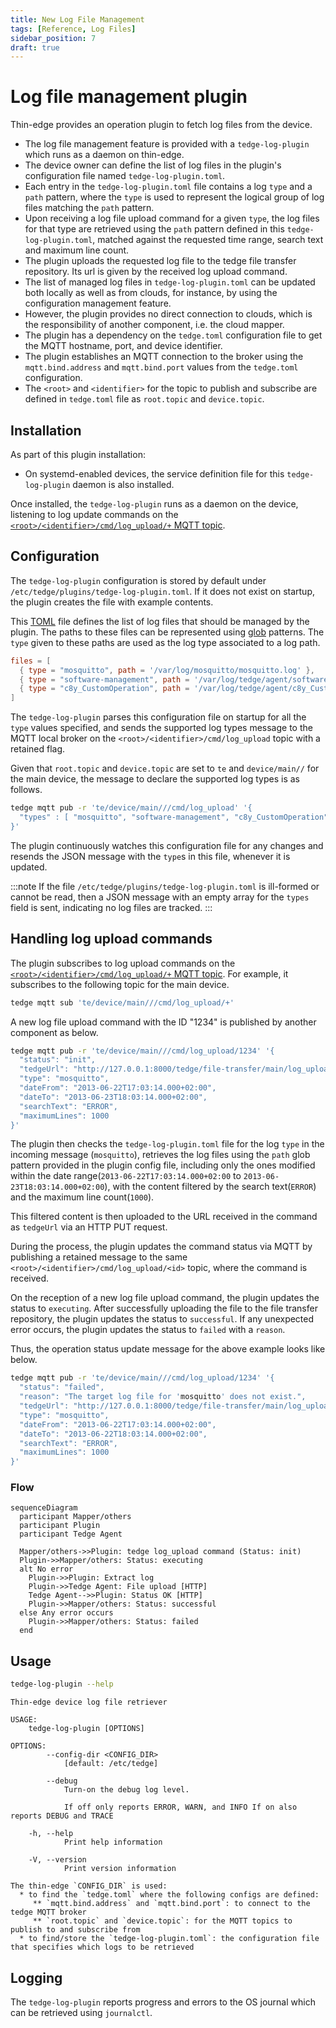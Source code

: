 ```yaml
---
title: New Log File Management
tags: [Reference, Log Files]
sidebar_position: 7
draft: true
---
```


# Log file management plugin

Thin-edge provides an operation plugin to fetch log files from the device.

* The log file management feature is provided with a `tedge-log-plugin` which runs as a daemon on thin-edge.
* The device owner can define the list of log files in the plugin's configuration file named `tedge-log-plugin.toml`.
* Each entry in the `tedge-log-plugin.toml` file contains a log `type` and a `path` pattern,
  where the `type` is used to represent the logical group of log files matching the `path` pattern.
* Upon receiving a log file upload command for a given `type`, 
  the log files for that type are retrieved using the `path` pattern defined in this `tedge-log-plugin.toml`,
  matched against the requested time range, search text and maximum line count.
* The plugin uploads the requested log file to the tedge file transfer repository.
  Its url is given by the received log upload command.
* The list of managed log files in `tedge-log-plugin.toml` can be updated both locally as well as from clouds, for instance, by using the configuration management feature.
* However, the plugin provides no direct connection to clouds, which is the responsibility of another component, i.e. the cloud mapper.
* The plugin has a dependency on the `tedge.toml` configuration file to get the MQTT hostname, port, and device identifier.
* The plugin establishes an MQTT connection to the broker using the `mqtt.bind.address` and `mqtt.bind.port` values from the `tedge.toml` configuration.
* The `<root>` and `<identifier>` for the topic to publish and subscribe are defined in `tedge.toml` file as `root.topic` and `device.topic`.

## Installation

As part of this plugin installation:
* On systemd-enabled devices, the service definition file for this `tedge-log-plugin` daemon is also installed.

Once installed, the `tedge-log-plugin` runs as a daemon on the device, listening to log update commands on the [`<root>/<identifier>/cmd/log_upload/+` MQTT topic](mqtt-api.md).

## Configuration

The `tedge-log-plugin` configuration is stored by default under `/etc/tedge/plugins/tedge-log-plugin.toml`. If it does not exist on startup, the plugin creates the file with example contents.

This [TOML](https://toml.io/en/) file defines the list of log files that should be managed by the plugin.
The paths to these files can be represented using [glob](https://en.wikipedia.org/wiki/Glob_(programming)) patterns.
The `type` given to these paths are used as the log type associated to a log path.

```toml title="file: /etc/tedge/plugins/tedge-log-plugin.toml"
files = [
  { type = "mosquitto", path = '/var/log/mosquitto/mosquitto.log' },
  { type = "software-management", path = '/var/log/tedge/agent/software-*' },
  { type = "c8y_CustomOperation", path = '/var/log/tedge/agent/c8y_CustomOperation/*' }
]
```

The `tedge-log-plugin` parses this configuration file on startup for all the `type` values specified,
and sends the supported log types message to the MQTT local broker on the `<root>/<identifier>/cmd/log_upload` topic with a retained flag.

Given that `root.topic` and `device.topic` are set to `te` and `device/main//` for the main device,
the message to declare the supported log types is as follows.

```sh te2mqtt
tedge mqtt pub -r 'te/device/main///cmd/log_upload' '{
  "types" : [ "mosquitto", "software-management", "c8y_CustomOperation" ]
}'
```

The plugin continuously watches this configuration file for any changes and resends the JSON message with the `type`s in this file,
whenever it is updated.

:::note
If the file `/etc/tedge/plugins/tedge-log-plugin.toml` is ill-formed or cannot be read,
then a JSON message with an empty array for the `types` field is sent, indicating no log files are tracked.
:::

## Handling log upload commands

The plugin subscribes to log upload commands on the [`<root>/<identifier>/cmd/log_upload/+` MQTT topic](mqtt-api.md).
For example, it subscribes to the following topic for the main device.

```sh te2mqtt
tedge mqtt sub 'te/device/main///cmd/log_upload/+'
```

A new log file upload command with the ID "1234" is published by another component as below.

```sh te2mqtt
tedge mqtt pub -r 'te/device/main///cmd/log_upload/1234' '{
  "status": "init",
  "tedgeUrl": "http://127.0.0.1:8000/tedge/file-transfer/main/log_upload/mosquitto-1234",
  "type": "mosquitto",
  "dateFrom": "2013-06-22T17:03:14.000+02:00",
  "dateTo": "2013-06-23T18:03:14.000+02:00",
  "searchText": "ERROR",
  "maximumLines": 1000
}'
```

The plugin then checks the `tedge-log-plugin.toml` file for the log `type` in the incoming message (`mosquitto`),
retrieves the log files using the `path` glob pattern provided in the plugin config file,
including only the ones modified within the date range(`2013-06-22T17:03:14.000+02:00` to `2013-06-23T18:03:14.000+02:00`),
with the content filtered by the search text(`ERROR`) and the maximum line count(`1000`).

This filtered content is then uploaded to the URL received in the command as `tedgeUrl` via an HTTP PUT request.

During the process, the plugin updates the command status via MQTT
by publishing a retained message to the same `<root>/<identifier>/cmd/log_upload/<id>` topic,
where the command is received.

On the reception of a new log file upload command, the plugin updates the status to `executing`.
After successfully uploading the file to the file transfer repository, the plugin updates the status to `successful`.
If any unexpected error occurs, the plugin updates the status to `failed` with a `reason`.

Thus, the operation status update message for the above example looks like below.

```sh te2mqtt
tedge mqtt pub -r 'te/device/main///cmd/log_upload/1234' '{
  "status": "failed",
  "reason": "The target log file for 'mosquitto' does not exist.",
  "tedgeUrl": "http://127.0.0.1:8000/tedge/file-transfer/main/log_upload/mosquitto-1234",
  "type": "mosquitto",
  "dateFrom": "2013-06-22T17:03:14.000+02:00",
  "dateTo": "2013-06-22T18:03:14.000+02:00",
  "searchText": "ERROR",
  "maximumLines": 1000
}'
```

### Flow

```mermaid
sequenceDiagram
  participant Mapper/others
  participant Plugin
  participant Tedge Agent

  Mapper/others->>Plugin: tedge log_upload command (Status: init)
  Plugin->>Mapper/others: Status: executing
  alt No error
    Plugin->>Plugin: Extract log
    Plugin->>Tedge Agent: File upload [HTTP]
    Tedge Agent-->>Plugin: Status OK [HTTP]
    Plugin->>Mapper/others: Status: successful
  else Any error occurs
    Plugin->>Mapper/others: Status: failed
  end
```

## Usage

```sh
tedge-log-plugin --help
```

```run command="tedge-log-plugin --help" lang="text" title="Output"
Thin-edge device log file retriever

USAGE:
    tedge-log-plugin [OPTIONS]

OPTIONS:
        --config-dir <CONFIG_DIR>
            [default: /etc/tedge]

        --debug
            Turn-on the debug log level.

            If off only reports ERROR, WARN, and INFO If on also reports DEBUG and TRACE

    -h, --help
            Print help information

    -V, --version
            Print version information

The thin-edge `CONFIG_DIR` is used:
  * to find the `tedge.toml` where the following configs are defined:
     ** `mqtt.bind.address` and `mqtt.bind.port`: to connect to the tedge MQTT broker
     ** `root.topic` and `device.topic`: for the MQTT topics to publish to and subscribe from
  * to find/store the `tedge-log-plugin.toml`: the configuration file that specifies which logs to be retrieved
```

## Logging

The `tedge-log-plugin` reports progress and errors to the OS journal which can be retrieved using `journalctl`.


